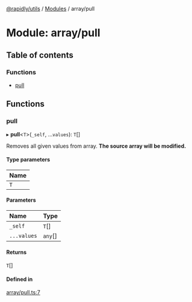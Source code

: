 [@rapidly/utils](../README.md) / [Modules](../modules.md) / array/pull

# Module: array/pull

## Table of contents

### Functions

- [pull](array_pull.md#pull)

## Functions

### pull

▸ **pull**<`T`\>(`_self`, ...`values`): `T`[]

Removes all given values from array.
**The source array will be modified.**

#### Type parameters

| Name |
| :------ |
| `T` |

#### Parameters

| Name | Type |
| :------ | :------ |
| `_self` | `T`[] |
| `...values` | `any`[] |

#### Returns

`T`[]

#### Defined in

[array/pull.ts:7](https://github.com/canguser/rapidly-utils/blob/7d8bf42/main/array/pull.ts#L7)
